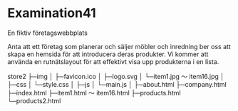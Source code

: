 # Examination41

En fiktiv företagswebbplats

Anta att ett företag som planerar och säljer möbler och inredning ber oss att skapa en hemsida för att introducera deras produkter. Vi kommer att använda en rutnätslayout för att effektivt visa upp produkterna i en lista.


store2
 ├─img
 │  ├─favicon.ico
 │  ├─logo.svg
 │  └─item1.jpg ～ item16.jpg
 │
 ├─css
 │  └─style.css
 │
 ├─js
 │  └─main.js
 │
 ├─about.html
 ├─company.html
 ├─index.html
 ├─item1.html ～ item16.html
 ├─products.html
 └─products2.html
